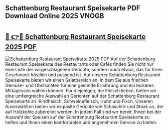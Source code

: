 ## Schattenburg Restaurant Speisekarte PDF Download Online 2025 VNOGB

# <h2><a href="http://gc8806.nevu.top/?p=Schattenburg+Restaurant+Speisekarte">🔗 👉🔴 Schattenburg Restaurant Speisekarte 2025 PDF</a></h2>

[![Schattenburg Restaurant Speisekarte 2025 PDF](https://i.imgur.com/dBaPXMq.png)](http://gc8806.nevu.top/?p=Schattenburg+Restaurant+Speisekarte)
Auf der Schattenburg Restaurant Speisekarte des Restaurants oder Cafés finden Sie nicht nur eine Liste der vorgeschlagenen Gerichte, sondern auch etwas, das für Ihren Geschmack köstlich und passend ist. Auf unserer Schattenburg Restaurant Speisekarte bieten wir einen Salatbereich an, in dem Sie aus frischen Gemüse- und Obstsalaten für eine gesunde Ernährung und ein leckeres Mittagessen wählen können. Für diejenigen, die Fleisch lieben, bieten wir eine umfangreiche Auswahl an Gerichten auf der Schattenburg Restaurant Speisekarte an: Rindfleisch, Schweinefleisch, Huhn und Fisch. Unseren Auserwählten bieten wir exquisite Gerichte wie Schaschlik und Steak an, die auf Holzkohle zubereitet werden. In jedem Fall sind wir bereit, Ihnen bei der Auswahl der Speisen auf der Schattenburg Restaurant Speisekarte zu helfen und Ihnen einen komfortablen und angenehmen Service zu bieten.
